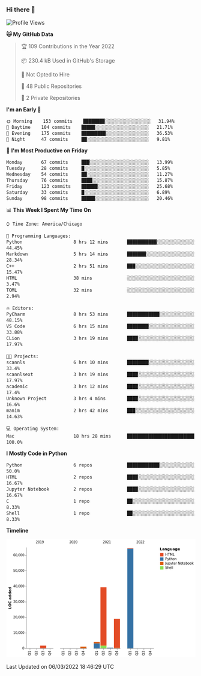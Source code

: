 ### Hi there 👋

<!--
**cauliyang/cauliyang** is a ✨ _special_ ✨ repository because its `README.md` (this file) appears on your GitHub profile.

Here are some ideas to get you started:

- 🔭 I’m currently working on ...
- 🌱 I’m currently learning ...
- 👯 I’m looking to collaborate on ...
- 🤔 I’m looking for help with ...
- 💬 Ask me about ...
- 📫 How to reach me: ...
- 😄 Pronouns: ...
- ⚡ Fun fact: ...
-->

<!--START_SECTION:waka-->
![Profile Views](http://img.shields.io/badge/Profile%20Views-0-blue)

**🐱 My GitHub Data** 

> 🏆 109 Contributions in the Year 2022
 > 
> 📦 230.4 kB Used in GitHub's Storage 
 > 
> 🚫 Not Opted to Hire
 > 
> 📜 48 Public Repositories 
 > 
> 🔑 2 Private Repositories  
 > 
**I'm an Early 🐤** 

```text
🌞 Morning    153 commits    ████████░░░░░░░░░░░░░░░░░   31.94% 
🌆 Daytime    104 commits    █████░░░░░░░░░░░░░░░░░░░░   21.71% 
🌃 Evening    175 commits    █████████░░░░░░░░░░░░░░░░   36.53% 
🌙 Night      47 commits     ██░░░░░░░░░░░░░░░░░░░░░░░   9.81%

```
📅 **I'm Most Productive on Friday** 

```text
Monday       67 commits     ███░░░░░░░░░░░░░░░░░░░░░░   13.99% 
Tuesday      28 commits     █░░░░░░░░░░░░░░░░░░░░░░░░   5.85% 
Wednesday    54 commits     ██░░░░░░░░░░░░░░░░░░░░░░░   11.27% 
Thursday     76 commits     ████░░░░░░░░░░░░░░░░░░░░░   15.87% 
Friday       123 commits    ██████░░░░░░░░░░░░░░░░░░░   25.68% 
Saturday     33 commits     █░░░░░░░░░░░░░░░░░░░░░░░░   6.89% 
Sunday       98 commits     █████░░░░░░░░░░░░░░░░░░░░   20.46%

```


📊 **This Week I Spent My Time On** 

```text
⌚︎ Time Zone: America/Chicago

💬 Programming Languages: 
Python                   8 hrs 12 mins       ███████████░░░░░░░░░░░░░░   44.45% 
Markdown                 5 hrs 14 mins       ███████░░░░░░░░░░░░░░░░░░   28.34% 
C++                      2 hrs 51 mins       ███░░░░░░░░░░░░░░░░░░░░░░   15.47% 
HTML                     38 mins             ░░░░░░░░░░░░░░░░░░░░░░░░░   3.47% 
TOML                     32 mins             ░░░░░░░░░░░░░░░░░░░░░░░░░   2.94%

🔥 Editors: 
PyCharm                  8 hrs 53 mins       ████████████░░░░░░░░░░░░░   48.15% 
VS Code                  6 hrs 15 mins       ████████░░░░░░░░░░░░░░░░░   33.88% 
CLion                    3 hrs 19 mins       ████░░░░░░░░░░░░░░░░░░░░░   17.97%

🐱‍💻 Projects: 
scannls                  6 hrs 10 mins       ████████░░░░░░░░░░░░░░░░░   33.4% 
scannlsext               3 hrs 19 mins       ████░░░░░░░░░░░░░░░░░░░░░   17.97% 
academic                 3 hrs 12 mins       ████░░░░░░░░░░░░░░░░░░░░░   17.4% 
Unknown Project          3 hrs 4 mins        ████░░░░░░░░░░░░░░░░░░░░░   16.6% 
manim                    2 hrs 42 mins       ███░░░░░░░░░░░░░░░░░░░░░░   14.63%

💻 Operating System: 
Mac                      18 hrs 28 mins      █████████████████████████   100.0%

```

**I Mostly Code in Python** 

```text
Python                   6 repos             ████████████░░░░░░░░░░░░░   50.0% 
HTML                     2 repos             ████░░░░░░░░░░░░░░░░░░░░░   16.67% 
Jupyter Notebook         2 repos             ████░░░░░░░░░░░░░░░░░░░░░   16.67% 
C                        1 repo              ██░░░░░░░░░░░░░░░░░░░░░░░   8.33% 
Shell                    1 repo              ██░░░░░░░░░░░░░░░░░░░░░░░   8.33%

```


**Timeline**

![Chart not found](https://raw.githubusercontent.com/cauliyang/cauliyang/main/charts/bar_graph.png) 


 Last Updated on 06/03/2022 18:46:29 UTC
<!--END_SECTION:waka-->
